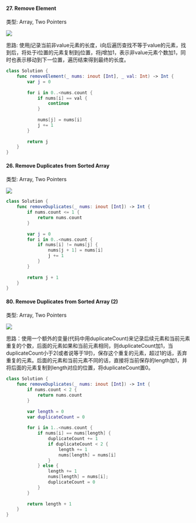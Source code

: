 #### 27. Remove Element

类型: Array, Two Pointers

![](http://op6guxky2.bkt.clouddn.com/DX-20180911@2x.png)

思路: 使用j记录当前非value元素的长度，i向后遍历查找不等于value的元素，找到后，将处于i位置的元素复制到j位置，将j增加1，表示非value元素个数加1，同时也表示移动到下一位置，遍历结束得到最终的长度。

```swift
class Solution {
    func removeElement(_ nums: inout [Int], _ val: Int) -> Int {
        var j = 0
        
        for i in 0..<nums.count {
            if nums[i] == val {
                continue
            }
            
            nums[j] = nums[i]
            j += 1
        }
        
        return j
    }
}
```


#### 26. Remove Duplicates from Sorted Array

类型: Array, Two Pointers

![](http://op6guxky2.bkt.clouddn.com/remove-duplicate-element-in-sorted-array.png)

```swift
class Solution {
    func removeDuplicates(_ nums: inout [Int]) -> Int {
        if nums.count <= 1 {
            return nums.count
        }
        
        var j = 0
        for i in 0..<nums.count {
            if nums[i] != nums[j] {
                nums[j + 1] = nums[i]
                j += 1
            }
        }
        
        return j + 1
    }
}
```

#### 80. Remove Duplicates from Sorted Array (2)

类型: Array, Two Pointers

![](http://op6guxky2.bkt.clouddn.com/remove-duplicate-element-from-sorted-array2.png)

思路：使用一个额外的变量(代码中用duplicateCount)来记录后续元素和当前元素重复的个数，后面的元素如果和当前元素相同，则duplicateCount加1，当duplicateCount小于2(或者说等于1时)，保存这个重复的元素，超过1的话，丢弃重复的元素。后面的元素和当前元素不同的话，直接将当前保存的length加1，并将后面的元素复制到length对应的位置，将duplicateCount置0。

```swift
class Solution {
    func removeDuplicates(_ nums: inout [Int]) -> Int {
        if nums.count < 2 {
            return nums.count
        }
        
        var length = 0
        var duplicateCount = 0
        
        for i in 1..<nums.count {
            if nums[i] == nums[length] {
                duplicateCount += 1
                if duplicateCount < 2 {
                    length += 1
                    nums[length] = nums[i]
                }
            } else {
                length += 1
                nums[length] = nums[i];
                duplicateCount = 0
            }
        }
        
        return length + 1
    }
}
```